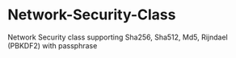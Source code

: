 # Network-Security-Class
 Network Security class supporting Sha256, Sha512, Md5, Rijndael (PBKDF2) with passphrase
